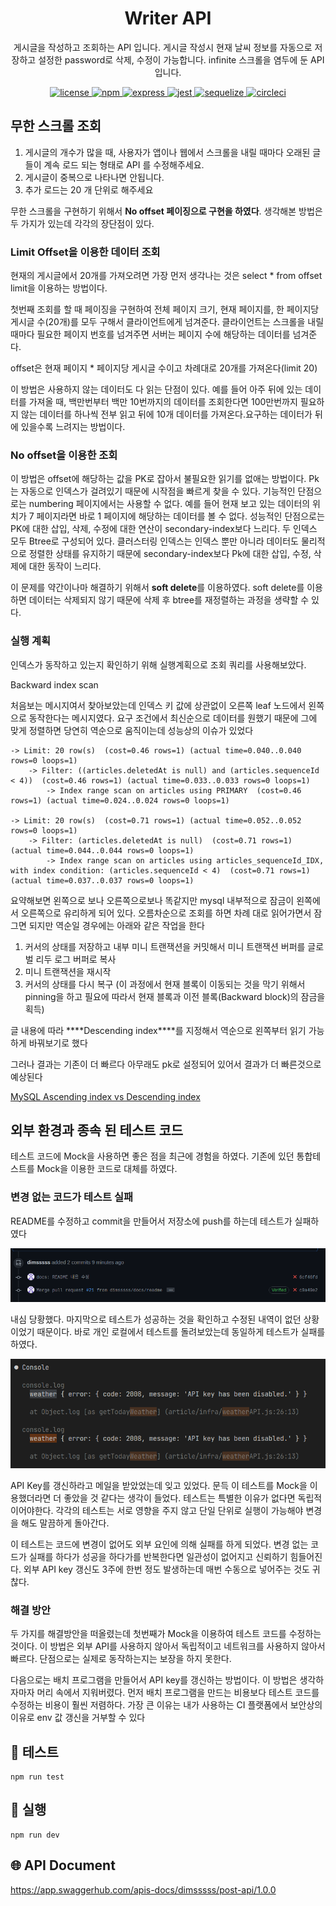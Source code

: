<p align="center">
    <h1 align="center">
        Writer API
    </h1>
    <p align="center">게시글을 작성하고 조회하는 API 입니다. 게시글 작성시 현재 날씨 정보를 자동으로 저장하고 설정한 password로 삭제, 수정이 가능합니다. infinite 스크롤을 염두에 둔 API입니다<a href="https://github.com/dimsssss/writer"></a>.</p>
</p>

<p align="center">
    <a href="">
        <img alt="license" src="https://img.shields.io/github/license/dimsssss/toy-intergration-test">
    </a>
    <a href="">
        <img alt="npm" src="https://img.shields.io/node/v-lts/npm?label=npm&logo=npm">
    </a>
    <a href="https://expressjs.com/">
        <img alt="express" src="https://img.shields.io/node/v-lts/express?label=express&logo=express">
    </a>
    <a href="https://jestjs.io/">
        <img alt="jest" src="https://img.shields.io/node/v-lts/express?label=jest&logo=jest">
    </a>
    <a href="https://sequelize.org/">
        <img alt="sequelize" src="https://img.shields.io/node/v-lts/sequelize?label=sequelize&logo=sequelize">
    </a>
    <a href="https://dl.circleci.com/status-badge/redirect/gh/dimsssss/writer/tree/main">
        <img alt="circleci" src="https://dl.circleci.com/status-badge/img/gh/dimsssss/writer/tree/main.svg?style=svg">
    </a>
</p>

## 무한 스크롤 조회

1. 게시글의 개수가 많을 때, 사용자가 앱이나 웹에서 스크롤을 내릴 때마다 오래된 글들이
   계속 로드 되는 형태로 API 를 수정해주세요.
2. 게시글이 중복으로 나타나면 안됩니다.
3. 추가 로드는 20 개 단위로 해주세요

무한 스크롤을 구현하기 위해서 **No offset 페이징으로 구현을 하였다**. 생각해본 방법은 두 가지가 있는데 각각의 장단점이 있다.

### Limit Offset을 이용한 데이터 조회

현재의 게시글에서 20개를 가져오려면 가장 먼저 생각나는 것은 select \* from offset limit을 이용하는 방법이다.

첫번째 조회를 할 때 페이징을 구현하여 전체 페이지 크기, 현재 페이지를, 한 페이지당 게시글 수(20개)를 모두 구해서 클라이언트에게 넘겨준다. 클라이언트는 스크롤을 내릴 때마다 필요한 페이지 번호를 넘겨주면 서버는 페이지 수에 해당하는 데이터를 넘겨준다.

offset은 현재 페이지 \* 페이지당 게시글 수이고 차례대로 20개를 가져온다(limit 20)

이 방법은 사용하지 않는 데이터도 다 읽는 단점이 있다. 예를 들어 아주 뒤에 있는 데이터를 가져올 때, 백만번부터 백만 10번까지의 데이터를 조회한다면 100만번까지 필요하지 않는 데이터를 하나씩 전부 읽고 뒤에 10개 데이터를 가져온다.요구하는 데이터가 뒤에 있을수록 느려지는 방법이다.

### No offset을 이용한 조회

이 방법은 offset에 해당하는 값을 PK로 잡아서 불필요한 읽기를 없애는 방법이다. Pk는 자동으로 인덱스가 걸려있기 때문에 시작점을 빠르게 찾을 수 있다. 기능적인 단점으로는 numbering 페이지에서는 사용할 수 없다. 예를 들어 현재 보고 있는 데이터의 위치가 7 페이지라면 바로 1 페이지에 해당하는 데이터를 볼 수 없다.
성능적인 단점으로는 PK에 대한 삽입, 삭제, 수정에 대한 연산이 secondary-index보다 느리다. 두 인덱스 모두 Btree로 구성되어 있다. 클러스터링 인덱스는 인덱스 뿐만 아니라 데이터도 물리적으로 정렬한 상태를 유지하기 때문에 secondary-index보다 Pk에 대한 삽입, 수정, 삭제에 대한 동작이 느리다.

이 문제를 약간이나마 해결하기 위해서 **soft delete**를 이용하였다. soft delete를 이용하면 데이터는 삭제되지 않기 때문에 삭제 후 btree를 재정렬하는 과정을 생략할 수 있다.

### 실행 계획

인덱스가 동작하고 있는지 확인하기 위해 실행계획으로 조회 쿼리를 사용해보았다.

Backward index scan

처음보는 메시지여서 찾아보았는데 인덱스 키 값에 상관없이 오른쪽 leaf 노드에서 왼쪽으로 동작한다는 메시지였다. 요구 조건에서 최신순으로 데이터를 원했기 때문에 그에 맞게 정렬하면 당연히 역순으로 움직이는데 성능상의 이슈가 있었다

```
-> Limit: 20 row(s)  (cost=0.46 rows=1) (actual time=0.040..0.040 rows=0 loops=1)
    -> Filter: ((articles.deletedAt is null) and (articles.sequenceId < 4))  (cost=0.46 rows=1) (actual time=0.033..0.033 rows=0 loops=1)
        -> Index range scan on articles using PRIMARY  (cost=0.46 rows=1) (actual time=0.024..0.024 rows=0 loops=1)

-> Limit: 20 row(s)  (cost=0.71 rows=1) (actual time=0.052..0.052 rows=0 loops=1)
    -> Filter: (articles.deletedAt is null)  (cost=0.71 rows=1) (actual time=0.044..0.044 rows=0 loops=1)
        -> Index range scan on articles using articles_sequenceId_IDX, with index condition: (articles.sequenceId < 4)  (cost=0.71 rows=1) (actual time=0.037..0.037 rows=0 loops=1)
```

요약해보면 왼쪽으로 보나 오른쪽으로보나 똑같지만 mysql 내부적으로 잠금이 왼쪽에서 오른쪽으로 유리하게 되어 있다. 오름차순으로 조회를 하면 차례 대로 읽어가면서 잠그면 되지만 역순일 경우에는 아래와 같은 작업을 한다

1. 커서의 상태를 저장하고 내부 미니 트랜잭션을 커밋해서 미니 트랜잭션 버퍼를 글로벌 리두 로그 버퍼로 복사
2. 미니 트랜잭션을 재시작
3. 커서의 상태를 다시 복구 (이 과정에서 현재 블록이 이동되는 것을 막기 위해서 pinning을 하고 필요에 따라서 현재 블록과 이전 블록(Backward block)의 잠금을 획득)

글 내용에 따라 \***\*Descending index\*\***를 지정해서 역순으로 왼쪽부터 읽기 가능하게 바꿔보기로 했다

그러나 결과는 기존이 더 빠르다 아무래도 pk로 설정되어 있어서 결과가 더 빠른것으로 예상된다

[MySQL Ascending index vs Descending index](https://tech.kakao.com/2018/06/19/mysql-ascending-index-vs-descending-index/)

## 외부 환경과 종속 된 테스트 코드

테스트 코드에 Mock을 사용하면 좋은 점을 최근에 경험을 하였다. 기존에 있던 통합테스트를 Mock을 이용한 코드로 대체를 하였다.

### 변경 없는 코드가 테스트 실패

README를 수정하고 commit을 만들어서 저장소에 push를 하는데 테스트가 실패하였다

![스크린샷 2022-09-30 10-14-41.png](./image/2022-09-30-10-14-41.png)

내심 당황했다. 마지막으로 테스트가 성공하는 것을 확인하고 수정된 내역이 없던 상황이었기 때문이다. 바로 개인 로컬에서 테스트를 돌려보았는데 동일하게 테스트가 실패를 하였다.

![API key 만료](./image/2022-09-30-10-14-12.png)

API Key를 갱신하라고 메일을 받았었는데 잊고 있었다. 문득 이 테스트를 Mock을 이용했더라면 더 좋았을 것 같다는 생각이 들었다. 테스트는 특별한 이유가 없다면 독립적이어야한다. 각각의 테스트는 서로 영향을 주지 않고 단일 단위로 실행이 가능해야 변경을 해도 말끔하게 돌아간다.

이 테스트는 코드에 변경이 없어도 외부 요인에 의해 실패를 하게 되었다. 변경 없는 코드가 실패를 하다가 성공을 하다가를 반복한다면 일관성이 없어지고 신뢰하기 힘들어진다. 외부 API key 갱신도 3주에 한번 정도 발생하는데 매번 수동으로 넣어주는 것도 귀찮다.

### 해결 방안

두 가지를 해결방안을 떠올렸는데 첫번째가 Mock을 이용하여 테스트 코드를 수정하는 것이다. 이 방법은 외부 API를 사용하지 않아서 독립적이고 네트워크를 사용하지 않아서 빠르다. 단점으로는 실제로 동작하는지는 보장을 하지 못한다.

다음으로는 배치 프로그램을 만들어서 API key를 갱신하는 방법이다. 이 방법은 생각하자마자 머리 속에서 지워버렸다. 먼저 배치 프로그램을 만드는 비용보다 테스트 코드를 수정하는 비용이 훨씬 저렴하다. 가장 큰 이유는 내가 사용하는 CI 플랫폼에서 보안상의 이유로 env 값 갱신을 거부할 수 있다

## 🧪 테스트

```shell
npm run test
```

## 🧾 실행

```shell
npm run dev
```

## 🌐 API Document

https://app.swaggerhub.com/apis-docs/dimsssss/post-api/1.0.0
